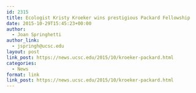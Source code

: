 ```yaml
---
id: 2315
title: Ecologist Kristy Kroeker wins prestigious Packard Fellowship
date: 2015-10-29T15:45:23+00:00
author:
  - Joan Springhetti
author_link:
  - jspringh@ucsc.edu
layout: post
link_post: https://news.ucsc.edu/2015/10/kroeker-packard.html
categories:
  - News
format: link
link_post: https://news.ucsc.edu/2015/10/kroeker-packard.html
---
```

